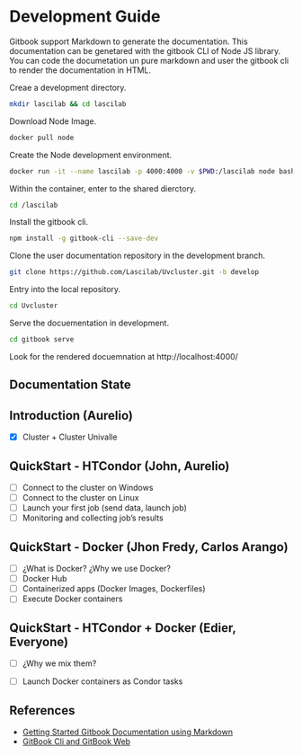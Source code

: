 # Development Guide

Gitbook support Markdown to generate the documentation. This documentation can be genetared with the 
gitbook CLI of Node JS library. You can code the documetation un pure markdown and user the gitbook cli
to render the documentation in HTML.

Creae a development directory.

```sh
mkdir lascilab && cd lascilab
```

Download Node Image.

```sh
docker pull node
```

Create the Node development environment.

```sh
docker run -it --name lascilab -p 4000:4000 -v $PWD:/lascilab node bash
```

Within the container, enter to the shared dierctory.

```sh
cd /lascilab
```

Install the gitbook cli.

```sh
npm install -g gitbook-cli --save-dev
```

Clone the user documentation repository in the development branch.

```sh
git clone https://github.com/Lascilab/Uvcluster.git -b develop
```

Entry into the local repository.

```sh
cd Uvcluster
```

Serve the docuementation in development.

```sh
cd gitbook serve
```

Look for the rendered docuemnation at http://localhost:4000/

## Documentation State 

## Introduction (Aurelio)
 - [x] Cluster + Cluster Univalle

## QuickStart - HTCondor (John, Aurelio)
- [ ] Connect to the cluster on Windows
- [ ] Connect to the cluster on Linux
- [ ] Launch your first job (send data, launch job)
- [ ] Monitoring and collecting job’s results

## QuickStart - Docker (Jhon Fredy, Carlos Arango)
- [ ] ¿What is Docker? ¿Why we use Docker?
- [ ] Docker Hub
- [ ] Containerized apps (Docker Images, Dockerfiles)
- [ ] Execute Docker containers

## QuickStart - HTCondor + Docker (Edier, Everyone)
- [ ] ¿Why we mix them?
- [ ] Launch Docker containers as Condor tasks


## References

* [Getting Started Gitbook Documentation using Markdown](https://www.netlify.com/blog/2015/12/08/a-step-by-step-guide-gitbook-on-netlify/)
* [GitBook Cli and GitBook Web](https://docs.gitbook.com/v2-changes/important-differences)
